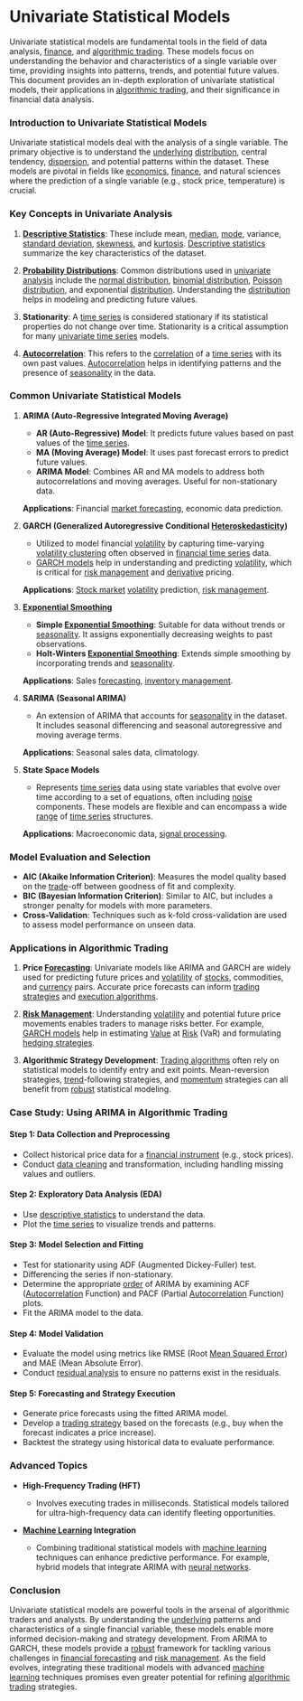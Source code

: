# Univariate Statistical Models

Univariate statistical models are fundamental tools in the field of data analysis, [finance](../f/finance.md), and [algorithmic trading](../a/algorithmic_trading.md). These models focus on understanding the behavior and characteristics of a single variable over time, providing insights into patterns, trends, and potential future values. This document provides an in-depth exploration of univariate statistical models, their applications in [algorithmic trading](../a/algorithmic_trading.md), and their significance in financial data analysis.

### Introduction to Univariate Statistical Models

Univariate statistical models deal with the analysis of a single variable. The primary objective is to understand the [underlying](../u/underlying.md) [distribution](../d/distribution.md), central tendency, [dispersion](../d/dispersion.md), and potential patterns within the dataset. These models are pivotal in fields like [economics](../e/economics.md), [finance](../f/finance.md), and natural sciences where the prediction of a single variable (e.g., stock price, temperature) is crucial.

### Key Concepts in Univariate Analysis

1. **[Descriptive Statistics](../d/descriptive_statistics.md)**: These include mean, [median](../m/median.md), [mode](../m/mode.md), variance, [standard deviation](../s/standard_deviation.md), [skewness](../s/skewness.md), and [kurtosis](../k/kurtosis.md). [Descriptive statistics](../d/descriptive_statistics.md) summarize the key characteristics of the dataset.

2. **[Probability Distributions](../p/probability_distributions_in_trading.md)**: Common distributions used in [univariate analysis](../u/univariate_analysis.md) include the [normal distribution](../n/normal_distribution_in_trading.md), [binomial distribution](../b/binomial_distribution.md), [Poisson distribution](../p/poisson_distribution_in_trading.md), and exponential [distribution](../d/distribution.md). Understanding the [distribution](../d/distribution.md) helps in modeling and predicting future values.

3. **Stationarity**: A [time series](../t/time_series.md) is considered stationary if its statistical properties do not change over time. Stationarity is a critical assumption for many [univariate time series](../u/univariate_time_series.md) models.

4. **[Autocorrelation](../a/autocorrelation.md)**: This refers to the [correlation](../c/correlation.md) of a [time series](../t/time_series.md) with its own past values. [Autocorrelation](../a/autocorrelation.md) helps in identifying patterns and the presence of [seasonality](../s/seasonality.md) in the data.

### Common Univariate Statistical Models

1. **ARIMA (Auto-Regressive Integrated Moving Average)**
   - **AR (Auto-Regressive) Model**: It predicts future values based on past values of the [time series](../t/time_series.md).
   - **MA (Moving Average) Model**: It uses past forecast errors to predict future values.
   - **ARIMA Model**: Combines AR and MA models to address both autocorrelations and moving averages. Useful for non-stationary data.
   
   **Applications**: Financial [market forecasting](../m/market_forecasting.md), economic data prediction.
   
2. **GARCH (Generalized Autoregressive Conditional [Heteroskedasticity](../h/heteroskedasticity.md))**
   - Utilized to model financial [volatility](../v/volatility.md) by capturing time-varying [volatility clustering](../v/volatility_clustering.md) often observed in [financial time series](../f/financial_time_series.md) data.
   - [GARCH models](../g/garch_models.md) help in understanding and predicting [volatility](../v/volatility.md), which is critical for [risk management](../r/risk_management.md) and [derivative](../d/derivative.md) pricing.
   
   **Applications**: [Stock market](../s/stock_market.md) [volatility](../v/volatility.md) prediction, [risk management](../r/risk_management.md).
   
3. **[Exponential Smoothing](../e/exponential_smoothing.md)**
   - **Simple [Exponential Smoothing](../e/exponential_smoothing.md)**: Suitable for data without trends or [seasonality](../s/seasonality.md). It assigns exponentially decreasing weights to past observations.
   - **Holt-Winters [Exponential Smoothing](../e/exponential_smoothing.md)**: Extends simple smoothing by incorporating trends and [seasonality](../s/seasonality.md).
   
   **Applications**: Sales [forecasting](../f/forecasting.md), [inventory management](../i/inventory_management.md).
   
4. **SARIMA (Seasonal ARIMA)**
   - An extension of ARIMA that accounts for [seasonality](../s/seasonality.md) in the dataset. It includes seasonal differencing and seasonal autoregressive and moving average terms.
   
   **Applications**: Seasonal sales data, climatology.
   
5. **State Space Models**
   - Represents [time series](../t/time_series.md) data using state variables that evolve over time according to a set of equations, often including [noise](../n/noise.md) components. These models are flexible and can encompass a wide [range](../r/range.md) of [time series](../t/time_series.md) structures.
   
   **Applications**: Macroeconomic data, [signal processing](../s/signal_processing_in_trading.md).
   
### Model Evaluation and Selection

- **AIC (Akaike Information Criterion)**: Measures the model quality based on the [trade](../t/trade.md)-off between goodness of fit and complexity.
- **BIC (Bayesian Information Criterion)**: Similar to AIC, but includes a stronger penalty for models with more parameters.
- **Cross-Validation**: Techniques such as k-fold cross-validation are used to assess model performance on unseen data.

### Applications in Algorithmic Trading

1. **Price [Forecasting](../f/forecasting.md)**: Univariate models like ARIMA and GARCH are widely used for predicting future prices and [volatility](../v/volatility.md) of [stocks](../s/stock.md), commodities, and [currency](../c/currency.md) pairs. Accurate price forecasts can inform [trading strategies](../t/trading_strategies.md) and [execution algorithms](../e/execution_algorithms.md).

2. **[Risk Management](../r/risk_management.md)**: Understanding [volatility](../v/volatility.md) and potential future price movements enables traders to manage risks better. For example, [GARCH models](../g/garch_models.md) help in estimating [Value](../v/value.md) at [Risk](../r/risk.md) (VaR) and formulating [hedging strategies](../h/hedging_strategies.md).

3. **Algorithmic Strategy Development**: [Trading algorithms](../t/trading_algorithms.md) often rely on statistical models to identify entry and exit points. Mean-reversion strategies, [trend](../t/trend.md)-following strategies, and [momentum](../m/momentum.md) strategies can all benefit from [robust](../r/robust.md) statistical modeling.

### Case Study: Using ARIMA in Algorithmic Trading

#### Step 1: Data Collection and Preprocessing
   - Collect historical price data for a [financial instrument](../f/financial_instrument.md) (e.g., stock prices).
   - Conduct [data cleaning](../d/data_cleaning.md) and transformation, including handling missing values and outliers.

#### Step 2: Exploratory Data Analysis (EDA)
   - Use [descriptive statistics](../d/descriptive_statistics.md) to understand the data.
   - Plot the [time series](../t/time_series.md) to visualize trends and patterns.

#### Step 3: Model Selection and Fitting
   - Test for stationarity using ADF (Augmented Dickey-Fuller) test.
   - Differencing the series if non-stationary.
   - Determine the appropriate [order](../o/order.md) of ARIMA by examining ACF ([Autocorrelation](../a/autocorrelation.md) Function) and PACF (Partial [Autocorrelation](../a/autocorrelation.md) Function) plots.
   - Fit the ARIMA model to the data.

#### Step 4: Model Validation
   - Evaluate the model using metrics like RMSE (Root [Mean Squared Error](../m/mean_squared_error.md)) and MAE (Mean Absolute Error).
   - Conduct [residual analysis](../r/residual_analysis_in_trading.md) to ensure no patterns exist in the residuals.

#### Step 5: Forecasting and Strategy Execution
   - Generate price forecasts using the fitted ARIMA model.
   - Develop a [trading strategy](../t/trading_strategy.md) based on the forecasts (e.g., buy when the forecast indicates a price increase).
   - Backtest the strategy using historical data to evaluate performance.

### Advanced Topics

- **High-Frequency Trading (HFT)**
   - Involves executing trades in milliseconds. Statistical models tailored for ultra-high-frequency data can identify fleeting opportunities.

- **[Machine Learning](../m/machine_learning.md) Integration**
   - Combining traditional statistical models with [machine learning](../m/machine_learning.md) techniques can enhance predictive performance. For example, hybrid models that integrate ARIMA with [neural networks](../n/neural_networks_in_trading.md).

### Conclusion

Univariate statistical models are powerful tools in the arsenal of algorithmic traders and analysts. By understanding the [underlying](../u/underlying.md) patterns and characteristics of a single financial variable, these models enable more informed decision-making and strategy development. From ARIMA to GARCH, these models provide a [robust](../r/robust.md) framework for tackling various challenges in [financial forecasting](../f/financial_forecasting.md) and [risk management](../r/risk_management.md). As the field evolves, integrating these traditional models with advanced [machine learning](../m/machine_learning.md) techniques promises even greater potential for refining [algorithmic trading](../a/algorithmic_trading.md) strategies.
